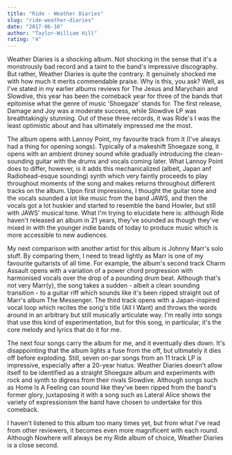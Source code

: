 ```yaml
---
title: "Ride - Weather Diaries"
slug: "ride-weather-diaries"
date: "2017-06-16"
author: "Taylor-William Hill"
rating: "4"
---
```


Weather Diaries is a shocking album. Not shocking in the sense that it's a monstrously bad record and a taint to the band's impressive discography. But rather, Weather Diaries is quite the contrary. It genuinely shocked me with how much it merits commendable praise. Why is this, you ask? Well, as I've stated in my earlier albums reviews for The Jesus and Marychain and Slowdive, this year has been the comeback year for three of the bands that epitomise what the genre of music 'Shoegaze' stands for. The first release, Damage and Joy was a moderate success, while Slowdive LP was breathtakingly stunning. Out of these three records, it was Ride's I was the least optimistic about and has ultimately impressed me the most.

The album opens with Lannoy Point, my favourite track from it (I've always had a thing for opening songs). Typically of a makeshift Shoegaze song, it opens with an ambient droney sound while gradually introducing the clean-sounding guitar with the drums and vocals coming later. What Lannoy Point does to differ, however, is it adds this mechanicalized (albeit, Japan anf Radiohead-esque sounding) synth which very faintly proceeds to play throughout moments of the song and makes returns throughout different tracks on the album. Upon first impressions, I thought the guitar tone and the vocals sounded a lot like music from the band JAWS, and then the vocals got a lot huskier and started to resemble the band Howler, but still with JAWS' musical tone. What I'm trying to elucidate here is: although Ride haven't released an album in 21 years, they've sounded as though they've mixed in with the younger indie bands of today to produce music which is more accessible to new audiences.

My next comparison with another artist for this album is Johnny Marr's solo stuff. By comparing them, I need to tread lightly as Marr is one of my favourite guitarists of all time. For example, the album's second track Charm Assault opens with a variation of a power chord progression with harmonised vocals over the drop of a pounding drum beat. Although that's not very Marr(y), the song takes a sudden - albeit a clean sounding transition - to a guitar riff which sounds like it's been ripped straight out of Marr's album The Messenger. The third track opens with a Japan-inspired vocal loop which recites the song's title (All I Want) and throws the words around in an arbitrary but still musically articulate way. I'm really into songs that use this kind of experimentation, but for this song, in particular, it's the core melody and lyrics that do it for me.

The next four songs carry the album for me, and it eventually dies down. It's disappointing that the album lights a fuse from the off, but ultimately it dies off before exploding. Still, seven on-par songs from an 11 track LP is impressive, especially after a 20-year hiatus. Weather Diaries doesn't allow itself to be identified as a straight Shoegaze album and experiments with rock and synth to digress from their rivals Slowdive. Although songs such as Home Is A Feeling can sound like they've been ripped from the band's former glory, juxtaposing it with a song such as Lateral Alice shows the variety of expressionism the band have chosen to undertake for this comeback.

I haven't listened to this album too many times yet, but from what I've read from other reviewers, it becomes even more magnificent with each round. Although Nowhere will always be my Ride album of choice, Weather Diaries is a close second.
